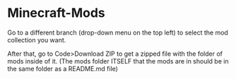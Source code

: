 # Minecraft-Mods
Go to a different branch (drop-down menu on the top left) to select the mod collection you want.

After that, go to Code>Download ZIP to get a zipped file with the folder of mods inside of it. (The mods folder ITSELF that the mods are in should be in the same folder as a README.md file)
